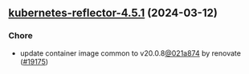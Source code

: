

## [kubernetes-reflector-4.5.1](https://github.com/truecharts/charts/compare/kubernetes-reflector-4.5.0...kubernetes-reflector-4.5.1) (2024-03-12)

### Chore



- update container image common to v20.0.8[@021a874](https://github.com/021a874) by renovate ([#19175](https://github.com/truecharts/charts/issues/19175))